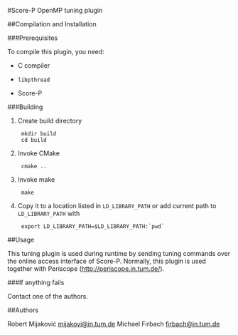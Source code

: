 #Score-P OpenMP tuning plugin

##Compilation and Installation

###Prerequisites

To compile this plugin, you need:

* C compiler

* `libpthread`

* Score-P

###Building

1. Create build directory

        mkdir build
        cd build

2. Invoke CMake

        cmake ..

2. Invoke make

        make

3. Copy it to a location listed in `LD_LIBRARY_PATH` or add current path to `LD_LIBRARY_PATH` with

        export LD_LIBRARY_PATH=$LD_LIBRARY_PATH:`pwd`

##Usage

This tuning plugin is used during runtime by sending tuning commands over the online access interface of Score-P. Normally, this plugin is used together
with Periscope (http://periscope.in.tum.de/).

###If anything fails

Contact one of the authors.

##Authors

Robert Mijaković <mijakovi@in.tum.de>
Michael Firbach <firbach@in.tum.de>
